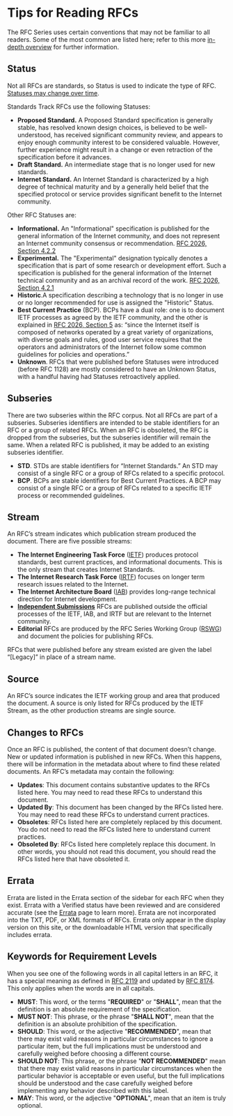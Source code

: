 # Tips for Reading RFCs

The RFC Series uses certain conventions that may not be familiar to all readers. Some of the most common are listed here; refer to this more [in-depth overview](https://www.ietf.org/blog/how-read-rfc/) for further information.

## Status

Not all RFCs are standards, so Status is used to indicate the type of RFC. [Statuses may change over time](https://datatracker.ietf.org/doc/statement-iesg-iesg-statement-on-designating-rfcs-as-historic-20140720/).

Standards Track RFCs use the following Statuses:

- **Proposed Standard.** A Proposed Standard specification is generally stable, has resolved known design choices, is believed to be well-understood, has received significant community review, and appears to enjoy enough community interest to be considered valuable. However, further experience might result in a change or even retraction of the specification before it advances.
- **Draft Standard.** An intermediate stage that is no longer used for new standards.
- **Internet Standard.** An Internet Standard is characterized by a high degree of technical maturity and by a generally held belief that the specified protocol or service provides significant benefit to the Internet community.

Other RFC Statuses are:

- **Informational.** An "Informational" specification is published for the general information of the Internet community, and does not represent an Internet community consensus or recommendation. [RFC 2026, Section 4.2.2](/rfc/rfc2026.html#section-4.2.2)
- **Experimental.** The "Experimental" designation typically denotes a specification that is part of some research or development effort. Such a specification is published for the general information of the Internet technical community and as an archival record of the work. [RFC 2026, Section 4.2.1](/rfc/rfc2026.html#section-4.2.1)
- **Historic**.A specification describing a technology that is no longer in use or no longer recommended for use is assigned the "Historic" Status.
- **Best Current Practice** (BCP). BCPs have a dual role: one is to document IETF processes as agreed by the IETF community, and the other is explained in [RFC 2026, Section 5](/rfc/rfc2026.html#section-5) as: “since the Internet itself is composed of networks operated by a great variety of organizations, with diverse goals and rules, good user service requires that the operators and administrators of the Internet follow some common guidelines for policies and operations.”
- **Unknown**. RFCs that were published before Statuses were introduced (before RFC 1128\) are mostly considered to have an Unknown Status, with a handful having had Statuses retroactively applied.

## Subseries

There are two subseries within the RFC corpus. Not all RFCs are part of a subseries. Subseries identifiers are intended to be stable identifiers for an RFC or a group of related RFCs. When an RFC is obsoleted, the RFC is dropped from the subseries, but the subseries identifier will remain the same. When a related RFC is published, it may be added to an existing subseries identifier.

- **STD**. STDs are stable identifiers for “Internet Standards.” An STD may consist of a single RFC or a group of RFCs related to a specific protocol.
- **BCP**. BCPs are stable identifiers for Best Current Practices. A BCP may consist of a single RFC or a group of RFCs related to a specific IETF process or recommended guidelines.

## Stream

An RFC’s stream indicates which publication stream produced the document. There are five possible streams:

- **The Internet Engineering Task Force** ([IETF](https://www.ietf.org/)) produces protocol standards, best current practices, and informational documents. This is the only stream that creates Internet Standards.
- **The Internet Research Task Force** ([IRTF](https://www.irtf.org/)) focuses on longer term research issues related to the Internet.
- **The Internet Architecture Board** ([IAB](https://www.iab.org/)) provides long-range technical direction for Internet development.
- [**Independent Submissions**](/independent/) RFCs are published outside the official processes of the IETF, IAB, and IRTF but are relevant to the Internet community.
- **Editorial** RFCs are produced by the RFC Series Working Group ([RSWG](https://datatracker.ietf.org/group/rswg/about/)) and document the policies for publishing RFCs.

RFCs that were published before any stream existed are given the label “[Legacy]” in place of a stream name.

## Source

An RFC’s source indicates the IETF working group and area that produced the document. A source is only listed for RFCs produced by the IETF Stream, as the other production streams are single source.

## Changes to RFCs

Once an RFC is published, the content of that document doesn’t change. New or updated information is published in new RFCs. When this happens, there will be information in the metadata about where to find these related documents. An RFC’s metadata may contain the following:

- **Updates**: This document contains substantive updates to the RFCs listed here. You may need to read these RFCs to understand this document.
- **Updated By**: This document has been changed by the RFCs listed here. You may need to read these RFCs to understand current practices.
- **Obsoletes**: RFCs listed here are completely replaced by this document. You do not need to read the RFCs listed here to understand current practices.
- **Obsoleted By**: RFCs listed here completely replace this document. In other words, you should not read this document, you should read the RFCs listed here that have obsoleted it.

## Errata

Errata are listed in the Errata section of the sidebar for each RFC when they exist. Errata with a Verified status have been reviewed and are considered accurate (see the [Errata](/series/rfc-errata/) page to learn more). Errata are not incorporated into the TXT, PDF, or XML formats of RFCs. Errata only appear in the display version on this site, or the downloadable HTML version that specifically includes errata.

## Keywords for Requirement Levels

When you see one of the following words in all capital letters in an RFC, it has a special meaning as defined in [RFC 2119](/info/rfc2119/) and updated by [RFC 8174](/rfc/rfc8174/). This only applies when the words are in all capitals.

- **MUST**: This word, or the terms "**REQUIRED**" or "**SHALL**", mean that the definition is an absolute requirement of the specification.
- **MUST NOT**: This phrase, or the phrase "**SHALL NOT**", mean that the definition is an absolute prohibition of the specification.
- **SHOULD**: This word, or the adjective "**RECOMMENDED**", mean that there may exist valid reasons in particular circumstances to ignore a particular item, but the full implications must be understood and carefully weighed before choosing a different course.
- **SHOULD NOT**: This phrase, or the phrase "**NOT RECOMMENDED**" mean that there may exist valid reasons in particular circumstances when the particular behavior is acceptable or even useful, but the full implications should be understood and the case carefully weighed before implementing any behavior described with this label.
- **MAY**: This word, or the adjective "**OPTIONAL**", mean that an item is truly optional.
